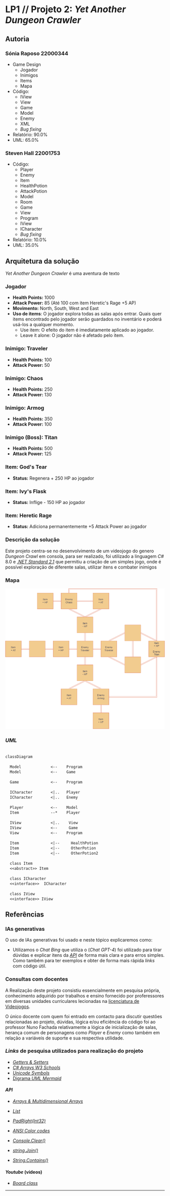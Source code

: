# LP1 // Projeto 2: *Yet Another Dungeon Crawler*

## Autoria

### Sónia Raposo 22000344

- Game Design
  - Jogador
  - Inimigos
  - Items
  - Mapa
- Código:
  - IView
  - View
  - Game
  - Model
  - Enemy
  - XML
  - *Bug fixing*
- Relatório: 90.0%
- UML: 65.0%

### Steven Hall 22001753

- Código:
  - Player
  - Enemy
  - Item
  - HealthPotion
  - AttackPotion
  - Model
  - Room
  - Game
  - View  
  - Program
  - IView
  - ICharacter
  - *Bug fixing*
- Relatório: 10.0%
- UML: 35.0%

## Arquitetura da solução

*Yet Another Dungeon Crawler* é uma aventura de texto

### Jogador

- **Health Points:** 1000
- **Attack Power:** 85 (Até 100 com item Heretic's Rage +5 AP)
- **Movimento:** North, South, West and East
- **Uso de items**: O jogador explora todas as salas após entrar. Quais quer items encontrado pelo jogador serão guardados no inventário e poderá usá-los a qualquer momento.
  - Use item: O efeito do item é imediatamente aplicado ao jogador.
  - Leave it alone: O jogador não é afetado pelo item.

### Inimigo: Traveler

- **Health Points:** 100
- **Attack Power:** 50

### Inimigo: Chaos

- **Health Points:** 250
- **Attack Power:** 130

### Inimigo: Armog

- **Health Points:** 350
- **Attack Power:** 100

### Inimigo (Boss): Titan

- **Health Points:** 500
- **Attack Power:** 125

### Item: God's Tear

- **Status:** Regenera + 250 HP ao jogador

### Item: Ivy's Flask

- **Status:** Inflige - 150 HP ao jogador

### Item: Heretic Rage

- **Status:** Adiciona permanentemente +5 Attack Power ao jogador

### Descrição da solução

Este projeto centra-se no desenvolvimento de um videojogo do genero *Dungeon Crawl* em consola, para ser realizado, foi utilizado a linguagem *C#* 8.0 e [*.NET Standard 2.1*](https://learn.microsoft.com/en-us/dotnet/api/?view=netstandard-2.1) que permitiu a criação de um simples jogo, onde é possível exploração de diferente salas, utilizar itens e combater inimigos

### Mapa
  
![Map](./Map/YetAnotherDungeonCrawlerMap.png)

### *UML*

```mermaid

classDiagram

  Model             <--    Program 
  Model             <--    Game

  Game              <--    Program  

  ICharacter        <|..   Player
  ICharacter        <|..   Enemy
     
  Player            <--    Model 
  Item              --*    Player  

  IView             <|..    View
  IView             <--     Game
  View              <--    Program 

  Item              <|--     HealthPotion
  Item              <|--     OtherPotion  
  Item              <|--     OtherPotion2  

  class Item 
  <<abstract>> Item 

  class ICharacter 
  <<interface>>  ICharacter 

  class IView
  <<interface>> IView 
```

## Referências

### IAs generativas

O uso de IAs generativas foi usado e neste tópico explicaremos como:

- Utilizamos o *Chat Bing* que utiliza o (*Chat GPT-4*) foi utilizado para tirar dúvidas e explicar itens da [*API*](https://learn.microsoft.com/en-us/dotnet/api/?view=netstandard-2.1) de forma mais clara e para erros simples. Como também para ter exemplos e obter de forma mais rápida *links* com código útil.

### Consultas com docentes
  
A Realização deste projeto consistiu essencialmente em pesquisa própria, conhecimento adquirido por trabalhos e ensino fornecido por proferessores em diversas unidades curriculares lecionadas na [licenciatura de Videojogos](https://www.ulusofona.pt/lisboa/licenciaturas/videojogos).

O único docente com quem foi entrado em contacto para discutir questões relacionadas ao projeto, dúvidas, lógica e/ou eficiência do código foi ao professor Nuno Fachada relativamente a lógica de inicialização de salas, herança comum de personagens como *Player* e *Enemy* como também em relação a variáveis de suporte e sua respectiva utilidade.

### *Links* de pesquisa utilizados para realização do projeto

- [*Getters & Setters*](https://www.w3schools.com/cs/cs_properties.php)
- [*C# Arrays W3 Schools*](https://www.w3schools.com/cs/cs_arrays.php)
- [*Unicode Symbols*](https://symbl.cc/en/unicode-table/)
- [Digrama *UML Mermaid*](https://mermaid.js.org/syntax/classDiagram.html)

#### *API*

- [*Arrays & Multidimensional Arrays*](https://learn.microsoft.com/en-us/dotnet/csharp/language-reference/builtin-types/arrays)
- [*List*](https://learn.microsoft.com/en-us/dotnet/api/system.collections.generic.list-1?view=netstandard-2.1)
- [*PadRight(Int32)*](https://learn.microsoft.com/en-us/dotnet/api/system.string.padright?view=netstandard-2.1)
- [*ANSI Color codes*](https://www.lihaoyi.com/post/BuildyourownCommandLinewithANSIescapecodes.html)

- [*Console.Clear()*](https://learn.microsoft.com/en-us/dotnet/api/system.console.clear?view=netstandard-2.1)

- [*string.Join()*](https://learn.microsoft.com/en-us/dotnet/api/system.string.join?view=netstandard-2.1#system-string-join(system-char-system-object()))
- [*String.Contains()*](https://learn.microsoft.com/en-us/dotnet/api/system.string.contains?view=netstandard-2.1#system-string-contains(system-char))

#### *Youtube* (vídeos)

- [*Board class*](https://www.youtube.com/watch?v=Z1Zi41eiNGs&t=80s)

---
